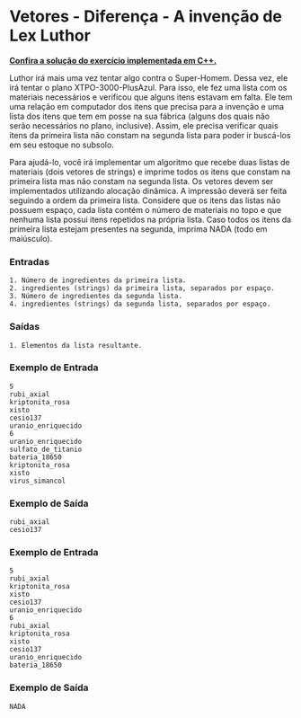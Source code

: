 # Vetores - Diferença - A invenção de Lex Luthor

**[Confira a solução do exercício implementada em C++.](05.cpp)**

Luthor irá mais uma vez tentar algo contra o Super-Homem. Dessa vez, ele irá tentar o plano XTPO-3000-PlusAzul. Para isso, ele fez uma lista com os materiais necessários e verificou que alguns itens estavam em falta. Ele tem uma relação em computador dos itens que precisa para a invenção e uma lista dos itens que tem em posse na sua fábrica (alguns dos quais não serão necessários no plano, inclusive). Assim, ele precisa verificar quais itens da primeira lista não constam na segunda lista para poder ir buscá-los em seu estoque no subsolo.

Para ajudá-lo, você irá implementar um algoritmo que recebe duas listas de materiais (dois vetores de strings) e imprime todos os itens que constam na primeira lista mas não constam na segunda lista. Os vetores devem ser implementados utilizando alocação dinâmica. A impressão deverá ser feita seguindo a ordem da primeira lista. Considere que os itens das listas não possuem espaço, cada lista contém o número de materiais no topo e que nenhuma lista possui itens repetidos na própria lista. Caso todos os itens da primeira lista estejam presentes na segunda, imprima NADA (todo em maiúsculo).

### Entradas

```
1. Número de ingredientes da primeira lista.
2. ingredientes (strings) da primeira lista, separados por espaço.
3. Número de ingredientes da segunda lista.
4. ingredientes (strings) da segunda lista, separados por espaço.

```

### Saídas

```
1. Elementos da lista resultante.
```

### Exemplo de Entrada

```
5
rubi_axial
kriptonita_rosa
xisto
cesio137
uranio_enriquecido
6
uranio_enriquecido
sulfato_de_titanio
bateria_18650
kriptonita_rosa
xisto
virus_simancol
```

### Exemplo de Saída

```
rubi_axial
cesio137
```

### Exemplo de Entrada

```
5
rubi_axial
kriptonita_rosa
xisto
cesio137
uranio_enriquecido
6
rubi_axial
kriptonita_rosa
xisto
cesio137
uranio_enriquecido
bateria_18650
```

### Exemplo de Saída

```
NADA
```